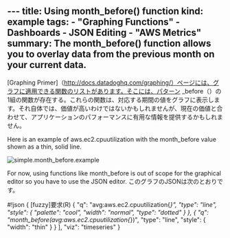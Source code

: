 --- title: Using month_before() function kind: example tags:  - "Graphing Functions"  - Dashboards  - JSON Editing  - "AWS Metrics"
summary: The month_before() function allows you to overlay data from the previous month on your current data.
---
[Graphing Primer]（http://docs.datadoghq.com/graphing/）ページには、グラフに適用できる関数のリストがあります。そこには、パターン<timeperiod> _before（）の1組の関数が存在する。これらの関数は、対応する期間の値をグラフに表示します。それ自体では、価値が高いわけではないかもしれませんが、現在の価値と合わせて、アプリケーションのパフォーマンスに有用な情報を提供するかもしれません。 

Here is an example of aws.ec2.cpuutilization with the month_before value shown as a thin, solid line. 

![simple.month_before.example](/static/images/simple_month_before_example.png)

For now, using functions like month_before is out of scope for the graphical editor so you have to use the JSON editor. このグラフのJSONは次のとおりです。


#!json
{
  [fuzzy]要求(R)
    {
      "q": "avg:aws.ec2.cpuutilization{*}",
      "type": "line",
      "style": {
        "palette": "cool",
        "width": "normal",
        "type": "dotted"
      }
    },
    {
      "q": "month_before(avg:aws.ec2.cpuutilization{*})",
      "type": "line",
      "style": {
        "width": "thin"
      }
    }
  ],
  "viz": "timeseries"
}
